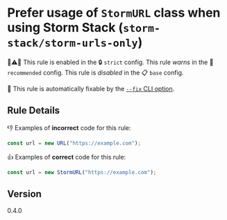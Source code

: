 # Prefer usage of `StormURL` class when using Storm Stack (`storm-stack/storm-urls-only`)

💼⚠️🚫 This rule is enabled in the 🔒 `strict` config. This rule _warns_ in the
🌟 `recommended` config. This rule is _disabled_ in the 📋 `base` config.

🔧 This rule is automatically fixable by the
[`--fix` CLI option](https://eslint.org/docs/latest/user-guide/command-line-interface#--fix).

<!-- end auto-generated rule header -->

## Rule Details

👎 Examples of **incorrect** code for this rule:

```ts
const url = new URL("https://example.com");
```

👍 Examples of **correct** code for this rule:

```ts
const url = new StormURL("https://example.com");
```

## Version

0.4.0
